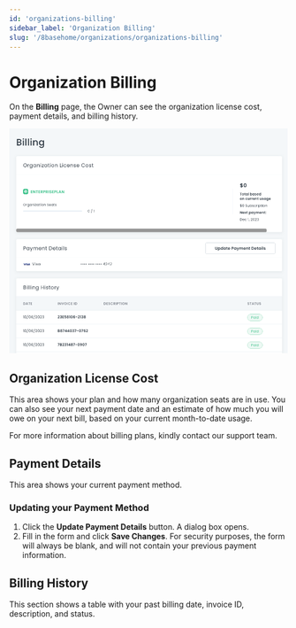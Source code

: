 ```yaml
---
id: 'organizations-billing'
sidebar_label: 'Organization Billing'
slug: '/8basehome/organizations/organizations-billing'
---
```

# Organization Billing

On the **Billing** page, the Owner can see the organization license cost, payment details, and billing history. 

![Organization Billing page](_images/ui-org-billing.png)

## Organization License Cost

This area shows your plan and how many organization seats are in use. You can also see your next payment date and an estimate of how much you will owe on your next bill, based on your current month-to-date usage.

For more information about billing plans, kindly contact our support team.

## Payment Details

This area shows your current payment method. 

### Updating your Payment Method

1. Click the **Update Payment Details** button. A dialog box opens. 
2. Fill in the form and click **Save Changes**. For security purposes, the form will always be blank, and will not contain your previous payment information.

## Billing History

This section shows a table with your past billing date, invoice ID, description, and status.
